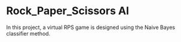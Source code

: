 # Rock_Paper_Scissors AI 
 In this project, a virtual RPS game is designed using the Naive Bayes classifier method.
